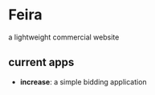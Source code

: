 # Feira
a lightweight commercial website

## current apps

 - **increase**: a simple bidding application
